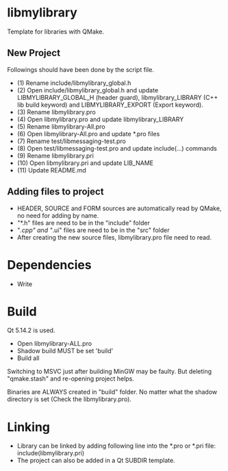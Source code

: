 # libmylibrary

Template for libraries with QMake.

## New Project

Followings should have been done by the script file.

* (1) Rename include/libmylibrary_global.h
* (2) Open include/libmylibrary_global.h and update LIBMYLIBRARY_GLOBAL_H (header guard), libmylibrary_LIBRARY (C++ lib build keyword) and LIBMYLIBRARY_EXPORT (Export keyword).
* (3) Rename libmylibrary.pro
* (4) Open libmylibrary.pro and update libmylibrary_LIBRARY
* (5) Rename libmylibrary-All.pro
* (6) Open libmylibrary-All.pro and update *.pro files
* (7) Rename test/libmessaging-test.pro
* (8) Open test/libmessaging-test.pro and update include(...) commands
* (9) Rename libmylibrary.pri
* (10) Open libmylibrary.pri and update LIB_NAME
* (11) Update README.md

## Adding files to project

* HEADER, SOURCE and FORM sources are automatically read by QMake, no need for adding by name.
* "*.h" files are need to be in the "include" folder
* "*.cpp" and "*.ui" files are need to be in the "src" folder
* After creating the new source files, libmylibrary.pro file need to read.

# Dependencies

* Write 

# Build

Qt 5.14.2 is used.

* Open libmylibrary-ALL.pro
* Shadow build MUST be set 'build'
* Build all

Switching to MSVC just after building MinGW may be faulty. But deleting "qmake.stash" and re-opening project helps.

Binaries are ALWAYS created in "build" folder. No matter what the shadow directory is set (Check the libmylibrary.pro).

# Linking

* Library can be linked by adding following line into the *.pro or *.pri file:
	include(libmylibrary.pri)
* The project can also be added in a Qt SUBDIR template.
	